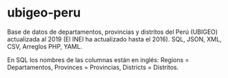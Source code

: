 # ubigeo-peru
Base de datos de departamentos, provincias y distritos del Perú (UBIGEO) actualizada al 2019 (El INEI ha actualizado hasta el 2016). SQL, JSON, XML, CSV, Arreglos PHP, YAML.

En SQL los nombres de las columnas están en inglés: Regions = Departamentos, Provinces = Provincias, Districts = Distritos.

